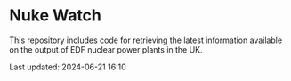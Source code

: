 # Nuke Watch

This repository includes code for retrieving the latest information available on the output of EDF nuclear power plants in the UK.

Last updated: 2024-06-21 16:10